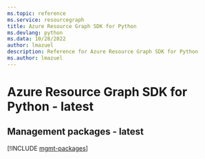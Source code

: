 ```yaml
---
ms.topic: reference
ms.service: resourcegraph
title: Azure Resource Graph SDK for Python
ms.devlang: python
ms.data: 10/28/2022
author: lmazuel
description: Reference for Azure Resource Graph SDK for Python
ms.author: lmazuel
---
```

# Azure Resource Graph SDK for Python - latest

## Management packages - latest
[!INCLUDE [mgmt-packages](resource-graph-mgmt-index.md)]